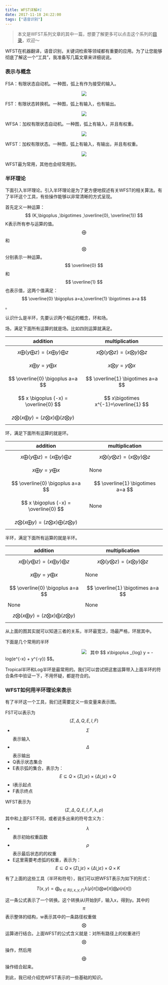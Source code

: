```yaml
---
title: WFST详解#1
date: 2017-11-18 24:22:00
tags: ["语音识别"]
---
```


> 本文是WFST系列文章的其中一篇，想要了解更多可以点击这个系列的[目录](https://blog.harryfyodor.xyz/2017/12/10/wfst-catalogue/)，欢迎～

WFST在机器翻译，语音识别，关键词检索等领域都有重要的应用。为了让您能够彻底了解这一个“工具”，我准备写几篇文章来详细说说。

### 表示与概念
FSA：有限状态自动机。一种图，弧上有作为接受的输入。

<img src="fsa.png" style="margin-left:50%;transform: translateX(-50%);">

FST：有限状态转换机。一种图，弧上有输入，也有输出。

<img src="fst.png" style="margin-left:50%;transform: translateX(-50%);">

WFSA：加权有限状态自动机。一种图，弧上有输入，并且有权重。

<img src="wfsa.png" style="margin-left:50%;transform: translateX(-50%);">

WFST：加权有限状态。一种图，弧上有输入，有输出，并且有权重。

<img src="wfst.png" style="margin-left:50%;transform: translateX(-50%);">

WFST最为常用，其他也会经常用到。

### 半环理论
下面引入半环理论。引入半环理论是为了更方便地叙述有关WFST的相关算法。有了半环这个工具，有些操作能够以非常清晰的方式呈现。

首先定义一种运算：$$ (K,\bigoplus ,\bigotimes ,\overline{0}, \overline{1}) $$
K表示所有参与运算的值。$$ \bigoplus $$和$$ \bigotimes $$分别表示一种运算。$$ \overline{0} $$和$$ \overline{1} $$也表示值，这两个值满足：$$ \overline{0} \bigoplus a=a,\overline{1} \bigotimes a=a $$。

认识什么是半环，先要认识两个相近的概念，环和场。

场，满足下面所有运算的就是场。比如四则运算就满足。

addition | multiplication
---- | ---
$$ x\bigoplus (y\bigoplus z) =  (x\bigoplus y)\bigoplus z $$ | $$ x\bigotimes (y\bigotimes z) =  (x\bigotimes y)\bigotimes z $$
$$ x\bigoplus y = y \bigoplus x $$ |  $$ x\bigotimes y = y \bigotimes x $$
$$ \overline{0} \bigoplus a=a $$| $$ \overline{1} \bigotimes a=a $$
$$ x \bigoplus (-x) = \overline{0} $$ | $$ x\bigotimes x^{-1}=\overline{1} $$
$$ z\bigotimes (x\bigoplus y)  = (z\bigotimes x) \bigoplus (z \bigotimes y) $$ |


环，满足下面所有运算的就是环。

addition | multiplication
---- | ---
$$ x\bigoplus (y\bigoplus z) =  (x\bigoplus y)\bigoplus z $$ | $$ x\bigotimes (y\bigotimes z) =  (x\bigotimes y)\bigotimes z $$
$$ x\bigoplus y = y \bigoplus x $$ | None
$$ \overline{0} \bigoplus a=a $$| $$ \overline{1} \bigotimes a=a $$
$$ x \bigoplus (-x) = \overline{0} $$ | None
$$ z\bigotimes (x\bigoplus y)  = (z\bigotimes x) \bigoplus (z \bigotimes y) $$ |

半环，满足下面所有运算的就是半环。

addition | multiplication
---- | ---
$$ x\bigoplus (y\bigoplus z) =  (x\bigoplus y)\bigoplus z $$ | $$ x\bigotimes (y\bigotimes z) =  (x\bigotimes y)\bigotimes z $$
$$ x\bigoplus y = y \bigoplus x $$ |  None
$$ \overline{0} \bigoplus a=a $$| $$ \overline{1} \bigotimes a=a $$
None | None
$$ z\bigotimes (x\bigoplus y)  = (z\bigotimes x) \bigoplus (z \bigotimes y) $$ |

从上面的图其实就可以知道三者的关系，半环最宽泛，场最严格，环居其中。

下面是几个常用的半环

<img src="semiring.png" style="margin-left:50%;transform: translateX(-50%);">
其中 $$ x\bigoplus _{log} y = -log(e^{-x} + y^{-y}) $$。

Tropical半环和Log半环是最常用的。我们可以尝试把这套运算带入上面半环的符合条件中验证一下，不用怀疑，都是符合的。

### WFST如何用半环理论来表示

有了半环这一个工具，我们还需要定义一些变量来表示图。

FST可以表示为$$ (\Sigma, \Delta, Q, E, I, F) $$
* $$ \Sigma $$表示输入
* $$ \Delta $$表示输出
* Q表示状态集合
* E表示弧的集合，表示为：$$ E\subseteq Q\times\{ \Sigma \bigcup \varepsilon \} \times \{ \Delta  
\bigcup \varepsilon \} \times Q$$
* I表示起点
* F表示终点

WFST表示为$$ (\Sigma, \Delta, Q, E, I, F, \lambda, \rho) $$
其中和上面FST不同，或者说多出来的符号含义为：
* $$ \lambda $$表示初始权重函数
* $$ \rho $$表示最后状态的的权重
* E这里需要考虑弧的权重，表示为：$$ E\subseteq Q\times \{ \Sigma \bigcup \varepsilon \}  \times \{ \Delta \bigcup \varepsilon \} \times Q \times K$$

有了上面的这些工具（半环和符号），我们可以把WFST表示为如下的形式：

$$ T(x, y) = \mathop{\bigoplus}_{\pi\in R(I,x,y,F)}\lambda(\rho[\pi])\bigotimes w[\pi] \bigotimes \rho(n[\pi]) $$

这一条公式表示了一个转换。这个转换从I开始到F，输入x，得到y。其中的$$ \pi $$表示整体的结构，w表示其中的一条路径权重做$$ \bigotimes $$运算进行结合。上面WFST的公式含义就是：对所有路径上的权重进行$$ \bigotimes $$操作，然后用$$ \bigoplus $$操作结合起来。

到此，我已经介绍完WFST表示的一些基础的知识。